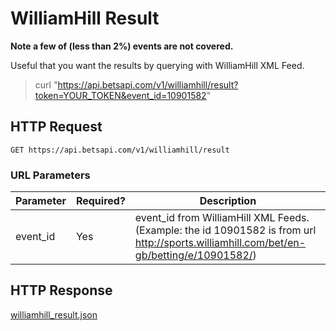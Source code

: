 # WilliamHill Result

**Note a few of (less than 2%) events are not covered.**

Useful that you want the results by querying with WilliamHill XML Feed.

> curl "https://api.betsapi.com/v1/williamhill/result?token=YOUR_TOKEN&event_id=10901582"

## HTTP Request

`GET https://api.betsapi.com/v1/williamhill/result`

### URL Parameters

Parameter | Required? | Description
--------- | ------- | -----------
event_id | Yes | event_id from WilliamHill XML Feeds. (Example: the id 10901582 is from url http://sports.williamhill.com/bet/en-gb/betting/e/10901582/)

## HTTP Response

[williamhill_result.json](../samples/williamhill_result.json)